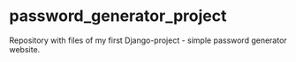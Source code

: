 # password_generator_project
Repository with files of my first Django-project - simple password generator website.
